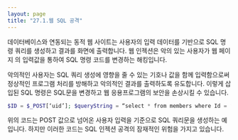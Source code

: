 ```yaml
---
layout: page
title: "27.1.웹 SQL 공격"
--- 
```

데이터베이스와 연동되는 동적 웹 사이트는 사용자의 입력 데이터를 기반으로 SQL 명령 쿼리를 생성하고 결과를 화면에 출력합니다. 웹 인젝션은 악의 있는 사용자가 웹 페이지 의 입력값을 통하여 SQL 명령 코드를 변경하는 해킹입니다.  

악의적인 사용자는 SQL 쿼리 생성에 영향을 줄 수 있는 기호나 값을 함께 입력함으로써 정상적인 프로그램 처리를 방해하고 악의적인 결과를 출력하도록 유도합니다. 이렇게 삽 입된 SQL 명령은 SQL문을 변경하고 웹 응용프로그램의 보안을 손상시킬 수 있습니다.  

```php
$ID = $_POST[‘uid’]; $queryString = “select * from members where Id = ‘$ID’”; 
```

위의 코드는 POST 값으로 넘어온 사용자 입력을 기준으로 SQL 쿼리문을 생성하는 예입니다. 
하지만 이러한 코드는 SQL 인젝션 공격의 잠재적인 위험을 가지고 있습니다. 

